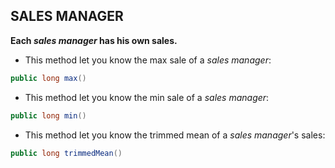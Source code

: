 ## SALES MANAGER
**Each *sales manager* has his own sales.**

- This method let you know the max sale of a *sales manager*:

```java
public long max()
```

- This method let you know the min sale of a *sales manager*:

```java
public long min()
```

- This method let you know the trimmed mean of a *sales manager*'s sales:

```java
public long trimmedMean()
```